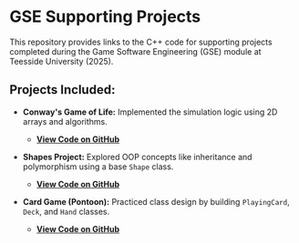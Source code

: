 # GSE Supporting Projects
This repository provides links to the C++ code for supporting projects completed during the Game Software Engineering (GSE) module at Teesside University (2025).

## Projects Included:

* **Conway's Game of Life:** Implemented the simulation logic using 2D arrays and algorithms.
    * [**View Code on GitHub**](https://github.com/MylesColeman/Game-of-Life)
 
* **Shapes Project:** Explored OOP concepts like inheritance and polymorphism using a base `Shape` class.
    * [**View Code on GitHub**](https://github.com/MylesColeman/Circles/tree/Shape-Base-Class)

 * **Card Game (Pontoon):** Practiced class design by building `PlayingCard`, `Deck`, and `Hand` classes.
    * [**View Code on GitHub**](https://github.com/MylesColeman/Card-Game)
